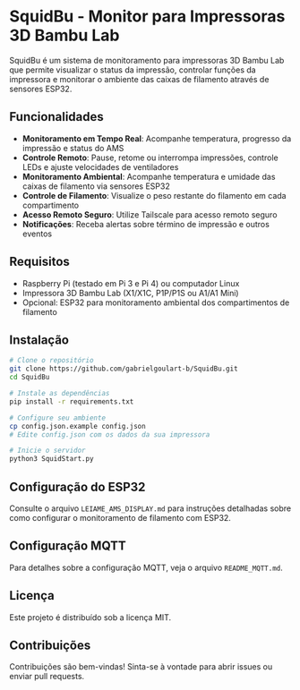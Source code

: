 # SquidBu - Monitor para Impressoras 3D Bambu Lab

SquidBu é um sistema de monitoramento para impressoras 3D Bambu Lab que permite visualizar o status da impressão, controlar funções da impressora e monitorar o ambiente das caixas de filamento através de sensores ESP32.

## Funcionalidades

- **Monitoramento em Tempo Real**: Acompanhe temperatura, progresso da impressão e status do AMS
- **Controle Remoto**: Pause, retome ou interrompa impressões, controle LEDs e ajuste velocidades de ventiladores
- **Monitoramento Ambiental**: Acompanhe temperatura e umidade das caixas de filamento via sensores ESP32
- **Controle de Filamento**: Visualize o peso restante do filamento em cada compartimento
- **Acesso Remoto Seguro**: Utilize Tailscale para acesso remoto seguro
- **Notificações**: Receba alertas sobre término de impressão e outros eventos

## Requisitos

- Raspberry Pi (testado em Pi 3 e Pi 4) ou computador Linux
- Impressora 3D Bambu Lab (X1/X1C, P1P/P1S ou A1/A1 Mini)
- Opcional: ESP32 para monitoramento ambiental dos compartimentos de filamento

## Instalação

```bash
# Clone o repositório
git clone https://github.com/gabrielgoulart-b/SquidBu.git
cd SquidBu

# Instale as dependências
pip install -r requirements.txt

# Configure seu ambiente
cp config.json.example config.json
# Edite config.json com os dados da sua impressora

# Inicie o servidor
python3 SquidStart.py
```

## Configuração do ESP32

Consulte o arquivo `LEIAME_AMS_DISPLAY.md` para instruções detalhadas sobre como configurar o monitoramento de filamento com ESP32.

## Configuração MQTT 

Para detalhes sobre a configuração MQTT, veja o arquivo `README_MQTT.md`.

## Licença

Este projeto é distribuído sob a licença MIT.

## Contribuições

Contribuições são bem-vindas! Sinta-se à vontade para abrir issues ou enviar pull requests. 